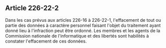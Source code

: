 Article 226-22-2
----
Dans les cas prévus aux articles 226-16 à 226-22-1, l'effacement de tout ou
partie des données à caractère personnel faisant l'objet du traitement ayant
donné lieu à l'infraction peut être ordonné. Les membres et les agents de la
Commission nationale de l'informatique et des libertés sont habilités à
constater l'effacement de ces données.
